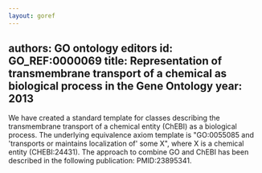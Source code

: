 ```yaml
---
layout: goref
--- 
```

authors: GO ontology editors
id: GO_REF:0000069
title: Representation of transmembrane transport of a chemical as biological process in the Gene Ontology
year: 2013
---

We have created a standard template for classes describing the transmembrane transport of a chemical entity (ChEBI) as a biological process. The underlying equivalence axiom template is "GO:0055085 and 'transports or maintains localization of' some X", where X is a chemical entity (CHEBI:24431). The approach to combine GO and ChEBI has been described in the following publication: PMID:23895341.
